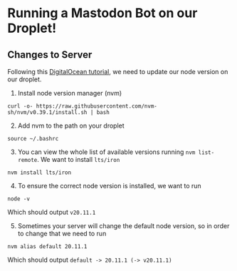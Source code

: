 # Running a Mastodon Bot on our Droplet!

## Changes to Server

Following this [DigitalOcean tutorial](https://www.digitalocean.com/community/tutorials/how-to-install-node-js-on-ubuntu-22-04#option-3-installing-node-using-the-node-version-manager), we need to update our node version on our droplet.

1. Install node version manager (nvm)
```
curl -o- https://raw.githubusercontent.com/nvm-sh/nvm/v0.39.1/install.sh | bash
```

2. Add nvm to the path on your droplet
```
source ~/.bashrc
```

3. You can view the whole list of available versions running `nvm list-remote`. We want to install `lts/iron`
```
nvm install lts/iron
```

4. To ensure the correct node version is installed, we want to run
```
node -v
```
Which should output `v20.11.1`

5. Sometimes your server will change the default node version, so in order to change that we need to run
```
nvm alias default 20.11.1
```
Which should output `default -> 20.11.1 (-> v20.11.1)`


